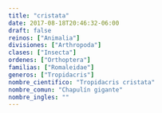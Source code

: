 ```yaml
---
title: "cristata"
date: 2017-08-18T20:46:32-06:00
draft: false
reinos: ["Animalia"]
divisiones: ["Arthropoda"]
clases: ["Insecta"]
ordenes: ["Orthoptera"]
familias: ["Romaleidae"]
generos: ["Tropidacris"]
nombre_cientifico: "Tropidacris cristata"
nombre_comun: "Chapulín gigante"
nombre_ingles: ""
---
```

